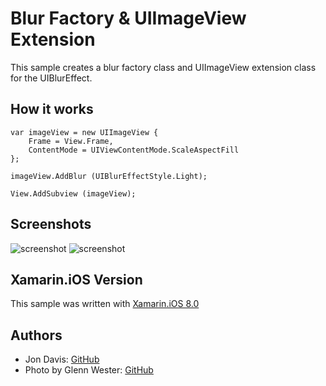 Blur Factory & UIImageView Extension
=====
This sample creates a blur factory class and UIImageView extension class for the UIBlurEffect.

## How it works

```
var imageView = new UIImageView {
	Frame = View.Frame,
	ContentMode = UIViewContentMode.ScaleAspectFill
};

imageView.AddBlur (UIBlurEffectStyle.Light);

View.AddSubview (imageView);
```

## Screenshots
![screenshot](https://github.com/xamarin/customer-success/blob/master/samples/Xamarin.iOS/Blur.iOS/Screenshot/2.png "Before")
![screenshot](https://github.com/xamarin/customer-success/blob/master/samples/Xamarin.iOS/Blur.iOS/Screenshot/1.png "After")

Xamarin.iOS Version
---------------------
This sample was written with [Xamarin.iOS 8.0](http://xamarin.com/platform)

Authors
-------
- Jon Davis: [GitHub](https://github.com/jon-davis-xamarin)
- Photo by Glenn Wester: [GitHub](https://github.com/glennwester)